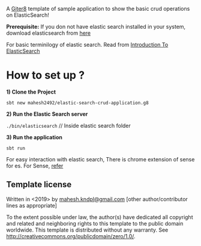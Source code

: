 A [Giter8][g8] template of sample application to show the basic crud operations on ElasticSearch!

**Prerequisite:** If you don not have elastic search installed in your system, download elasticsearch from [here](https://artifacts.elastic.co/downloads/elasticsearch/elasticsearch-oss-7.0.0-linux-x86_64.tar.gz)

For basic terminilogy of elastic search. Read from [Introduction To ElasticSearch](https://blog.knoldus.com/introduction-to-elasticsearch)

# How to set up ?

**1) Clone the Project**

``sbt new mahesh2492/elastic-search-crud-application.g8``

**2) Run the Elastic Search server**

   ``./bin/elasticsearch`` // Inside elastic search folder
    
**3) Run the application**

   ``sbt run``
    
For easy interaction with elastic search, There is chrome extension of sense for es. For Sense, [refer](https://github.com/StephaneBour/sense-chrome)  

Template license
----------------
Written in <2019> by <Mahesh Chand> <mahesh.kndpl@gmail.com>
[other author/contributor lines as appropriate]

To the extent possible under law, the author(s) have dedicated all copyright and related
and neighboring rights to this template to the public domain worldwide.
This template is distributed without any warranty. See <http://creativecommons.org/publicdomain/zero/1.0/>.

[g8]: http://www.foundweekends.org/giter8/
